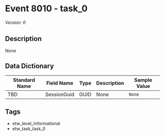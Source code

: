 # Event 8010 - task_0
###### Version: 0

## Description
None

## Data Dictionary
|Standard Name|Field Name|Type|Description|Sample Value|
|---|---|---|---|---|
|TBD|SessionGuid|GUID|None|`None`|

## Tags
* etw_level_Informational
* etw_task_task_0